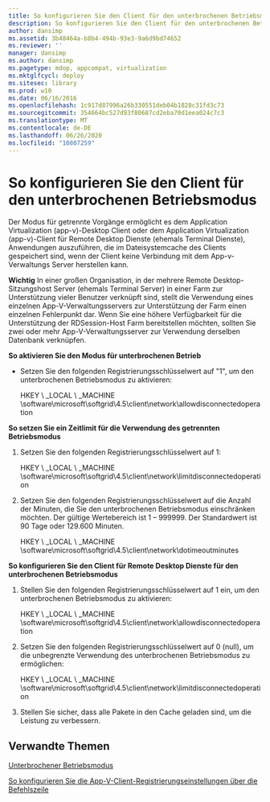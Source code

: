 ```yaml
---
title: So konfigurieren Sie den Client für den unterbrochenen Betriebsmodus
description: So konfigurieren Sie den Client für den unterbrochenen Betriebsmodus
author: dansimp
ms.assetid: 3b48464a-b8b4-494b-93e3-9a6d9bd74652
ms.reviewer: ''
manager: dansimp
ms.author: dansimp
ms.pagetype: mdop, appcompat, virtualization
ms.mktglfcycl: deploy
ms.sitesec: library
ms.prod: w10
ms.date: 06/16/2016
ms.openlocfilehash: 1c917d87996a26b330551deb04b1828c31fd3c73
ms.sourcegitcommit: 354664bc527d93f80687cd2eba70d1eea024c7c3
ms.translationtype: MT
ms.contentlocale: de-DE
ms.lasthandoff: 06/26/2020
ms.locfileid: "10807259"
---
```

# So konfigurieren Sie den Client für den unterbrochenen Betriebsmodus


Der Modus für getrennte Vorgänge ermöglicht es dem Application Virtualization (app-v)-Desktop Client oder dem Application Virtualization (app-v)-Client für Remote Desktop Dienste (ehemals Terminal Dienste), Anwendungen auszuführen, die im Dateisystemcache des Clients gespeichert sind, wenn der Client keine Verbindung mit dem App-v-Verwaltungs Server herstellen kann.

**Wichtig**  In einer großen Organisation, in der mehrere Remote Desktop-Sitzungshost Server (ehemals Terminal Server) in einer Farm zur Unterstützung vieler Benutzer verknüpft sind, stellt die Verwendung eines einzelnen App-V-Verwaltungsservers zur Unterstützung der Farm einen einzelnen Fehlerpunkt dar. Wenn Sie eine höhere Verfügbarkeit für die Unterstützung der RDSession-Host Farm bereitstellen möchten, sollten Sie zwei oder mehr App-V-Verwaltungsserver zur Verwendung derselben Datenbank verknüpfen.

 

**So aktivieren Sie den Modus für unterbrochenen Betrieb**

-   Setzen Sie den folgenden Registrierungsschlüsselwert auf "1", um den unterbrochenen Betriebsmodus zu aktivieren:

    HKEY \ _LOCAL \ _MACHINE \\software\\microsoft\\softgrid\\4.5\\client\\network\\allowdisconnectedoperation

**So setzen Sie ein Zeitlimit für die Verwendung des getrennten Betriebsmodus**

1.  Setzen Sie den folgenden Registrierungsschlüsselwert auf 1:

    HKEY \ _LOCAL \ _MACHINE \\software\\microsoft\\softgrid\\4.5\\client\\network\\limitdisconnectedoperation

2.  Setzen Sie den folgenden Registrierungsschlüsselwert auf die Anzahl der Minuten, die Sie den unterbrochenen Betriebsmodus einschränken möchten. Der gültige Wertebereich ist 1 – 999999. Der Standardwert ist 90 Tage oder 129.600 Minuten.

    HKEY \ _LOCAL \ _MACHINE \\software\\microsoft\\softgrid\\4.5\\client\\network\\dotimeoutminutes

**So konfigurieren Sie den Client für Remote Desktop Dienste für den unterbrochenen Betriebsmodus**

1.  Stellen Sie den folgenden Registrierungsschlüsselwert auf 1 ein, um den unterbrochenen Betriebsmodus zu aktivieren:

    HKEY \ _LOCAL \ _MACHINE \\software\\microsoft\\softgrid\\4.5\\client\\network\\allowdisconnectedoperation

2.  Setzen Sie den folgenden Registrierungsschlüsselwert auf 0 (null), um die unbegrenzte Verwendung des unterbrochenen Betriebsmodus zu ermöglichen:

    HKEY \ _LOCAL \ _MACHINE \\software\\microsoft\\softgrid\\4.5\\client\\network\\limitdisconnectedoperation

3.  Stellen Sie sicher, dass alle Pakete in den Cache geladen sind, um die Leistung zu verbessern.

## Verwandte Themen


[Unterbrochener Betriebsmodus](disconnected-operation-mode.md)

[So konfigurieren Sie die App-V-Client-Registrierungseinstellungen über die Befehlszeile](how-to-configure-the-app-v-client-registry-settings-by-using-the-command-line.md)

 

 





